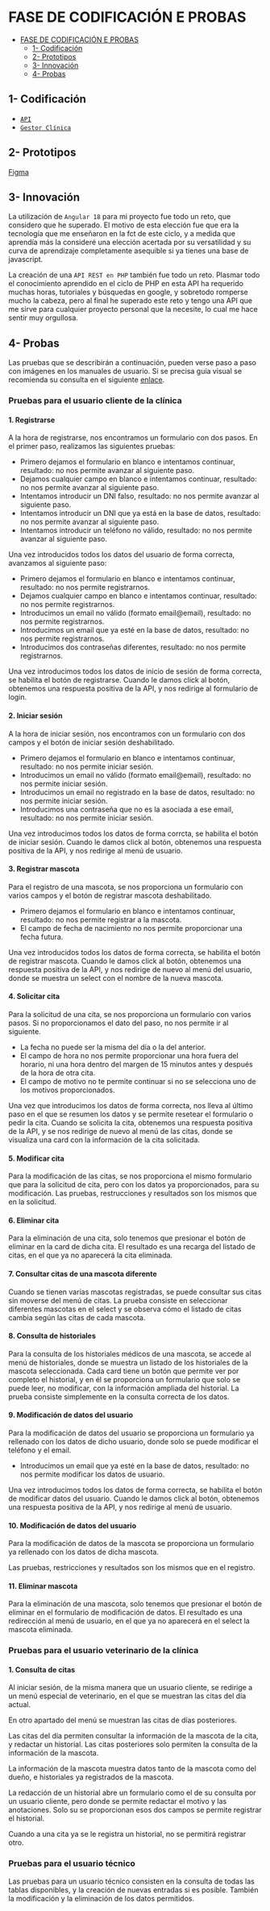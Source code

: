 # FASE DE CODIFICACIÓN E PROBAS

- [FASE DE CODIFICACIÓN E PROBAS](#fase-de-codificación-e-probas)
  - [1- Codificación](#1--codificación)
  - [2- Prototipos](#2--prototipos)
  - [3- Innovación](#3--innovación)
  - [4- Probas](#4--probas)

## 1- Codificación

- [`API`](https://github.com/iriavidal/Proyecto-DAW/tree/main/API)
- [`Gestor Clínica`](https://github.com/iriavidal/Proyecto-DAW/tree/main/gestor_clinica)

## 2- Prototipos

[Figma](https://www.figma.com/design/uxAOJqyHggyEfxbHwytm41/Veterinaria?node-id=774-413&node-type=canvas&t=tfuxE9mZall5ef44-0)

## 3- Innovación

La utilización de `Angular 18` para mi proyecto fue todo un reto, que considero que he superado. El motivo de esta elección fue que era la tecnología que me enseñaron en la fct de este ciclo, y a medida que aprendía más la consideré una elección acertada por su versatilidad y su curva de aprendizaje completamente asequible si ya tienes una base de javascript.

La creación de una `API REST en PHP` también fue todo un reto. Plasmar todo el conocimiento aprendido en el ciclo de PHP en esta API ha requerido muchas horas, tutoriales y búsquedas en google, y sobretodo romperse mucho la cabeza, pero al final he superado este reto y tengo una API que me sirve para cualquier proyecto personal que la necesite, lo cual me hace sentir muy orgullosa.

## 4- Probas

Las pruebas que se describirán a continuación, pueden verse paso a paso con imágenes en los manuales de usuario. Si se precisa guía visual se recomienda su consulta en el siguiente [enlace](https://github.com/iriavidal/Proyecto-DAW/blob/main/doc/templates/5_Implantaci%C3%B3n.md#2--manual-de-usuario).

### Pruebas para el usuario cliente de la clínica

#### 1. Registrarse

A la hora de registrarse, nos encontramos un formulario con dos pasos. En el primer paso, realizamos las siguientes pruebas:

- Primero dejamos el formulario en blanco e intentamos continuar, resultado: no nos permite avanzar al siguiente paso.
- Dejamos cualquier campo en blanco e intentamos continuar, resultado: no nos permite avanzar al siguiente paso.
- Intentamos introducir un DNI falso, resultado: no nos permite avanzar al siguiente paso.
- Intentamos introducir un DNI que ya está en la base de datos, resultado: no nos permite avanzar al siguiente paso.
- Intentamos introducir un teléfono no válido, resultado: no nos permite avanzar al siguiente paso.

Una vez introducidos todos los datos del usuario de forma correcta, avanzamos al siguiente paso:

- Primero dejamos el formulario en blanco e intentamos continuar, resultado: no nos permite registrarnos.
- Dejamos cualquier campo en blanco e intentamos continuar, resultado: no nos permite registrarnos.
- Introducimos un email no válido (formato email@email), resultado: no nos permite registrarnos.
- Introducimos un email que ya esté en la base de datos, resultado: no nos permite registrarnos.
- Introducimos dos contraseñas diferentes, resultado: no nos permite registrarnos.

Una vez introducimos todos los datos de inicio de sesión de forma correcta, se habilita el botón de registrarse. Cuando le damos click al botón, obtenemos una respuesta positiva de la API, y nos redirige al formulario de login.

#### 2. Iniciar sesión

A la hora de iniciar sesión, nos encontramos con un formulario con dos campos y el botón de iniciar sesión deshabilitado.

- Primero dejamos el formulario en blanco e intentamos continuar, resultado: no nos permite iniciar sesión.
- Introducimos un email no válido (formato email@email), resultado: no nos permite iniciar sesión.
- Introducimos un email no registrado en la base de datos, resultado: no nos permite iniciar sesión.
- Introducimos una contraseña que no es la asociada a ese email, resultado: no nos permite iniciar sesión.

Una vez introducimos todos los datos de forma corrcta, se habilita el botón de iniciar sesión. Cuando le damos click al botón, obtenemos una respuesta positiva de la API, y nos redirige al menú de usuario.

#### 3. Registrar mascota

Para el registro de una mascota, se nos proporciona un formulario con varios campos y el botón de registrar mascota deshabilitado.

- Primero dejamos el formulario en blanco e intentamos continuar, resultado: no nos permite registrar a la mascota.
- El campo de fecha de nacimiento no nos permite proporcionar una fecha futura.

Una vez introducidos todos los datos de forma correcta, se habilita el botón de registrar mascota. Cuando le damos click al botón, obtenemos una respuesta positiva de la API, y nos redirige de nuevo al menú del usuario, donde se muestra un select con el nombre de la nueva mascota.

#### 4. Solicitar cita

Para la solicitud de una cita, se nos proporciona un formulario con varios pasos. Si no proporcionamos el dato del paso, no nos permite ir al siguiente.

- La fecha no puede ser la misma del día o la del anterior.
- El campo de hora no nos permite proporcionar una hora fuera del horario, ni una hora dentro del margen de 15 minutos antes y después de la hora de otra cita.
- El campo de motivo no te permite continuar si no se selecciona uno de los motivos proporcionados.

Una vez que introducimos los datos de forma correcta, nos lleva al último paso en el que se resumen los datos y se permite resetear el formulario o pedir la cita. Cuando se solicita la cita, obtenemos una respuesta positiva de la API, y se nos redirige de nuevo al menú de las citas, donde se visualiza una card con la información de la cita solicitada.

#### 5. Modificar cita

Para la modificación de las citas, se nos proporciona el mismo formulario que para la solicitud de cita, pero con los datos ya proporcionados, para su modificación.
Las pruebas, restrucciones y resultados son los mismos que en la solicitud.

#### 6. Eliminar cita

Para la eliminación de una cita, solo tenemos que presionar el botón de eliminar en la card de dicha cita. El resultado es una recarga del listado de citas, en el que ya no aparecerá la cita eliminada.

#### 7. Consultar citas de una mascota diferente

Cuando se tienen varias mascotas registradas, se puede consultar sus citas sin moverse del menú de citas.
La prueba consiste en seleccionar diferentes mascotas en el select y se observa cómo el listado de citas cambia según las citas de cada mascota.

#### 8. Consulta de historiales

Para la consulta de los historiales médicos de una mascota, se accede al menú de historiales, donde se muestra un listado de los historiales de la mascota seleccionada. Cada card tiene un botón que permite ver por completo el historial, y en él se proporciona un formulario que solo se puede leer, no modificar, con la información ampliada del historial.
La prueba consiste simplemente en la consulta correcta de los datos.

#### 9. Modificación de datos del usuario

Para la modificación de datos del usuario se proporciona un formulario ya rellenado con los datos de dicho usuario, donde solo se puede modificar el teléfono y el email.

- Introducimos un email que ya esté en la base de datos, resultado: no nos permite modificar los datos de usuario.

Una vez introducimos todos los datos de forma correcta, se habilita el botón de modificar datos del usuario. Cuando le damos click al botón, obtenemos una respuesta positiva de la API, y nos redirige al menú de usuario.

#### 10. Modificación de datos del usuario

Para la modificación de datos de la mascota se proporciona un formulario ya rellenado con los datos de dicha mascota.

Las pruebas, restricciones y resultados son los mismos que en el registro.

#### 11. Eliminar mascota

Para la eliminación de una mascota, solo tenemos que presionar el botón de eliminar en el formulario de modificación de datos. El resultado es una redirección al menú de usuario, en el que ya no aparecerá en el select la mascota eliminada.

### Pruebas para el usuario veterinario de la clínica

#### 1. Consulta de citas

Al iniciar sesión, de la misma manera que un usuario cliente, se redirige a un menú especial de veterinario, en el que se muestran las citas del día actual.

En otro apartado del menú se muestran las citas de días posteriores.

Las citas del día permiten consultar la información de la mascota de la cita, y redactar un historial. Las citas posteriores solo permiten la consulta de la información de la mascota.

La información de la mascota muestra datos tanto de la mascota como del dueño, e historiales ya registrados de la mascota.

La redacción de un historial abre un formulario como el de su consulta por un usuario cliente, pero donde se permite redactar el motivo y las anotaciones. Solo su se proporcionan esos dos campos se permite registrar el historial.

Cuando a una cita ya se le registra un historial, no se permitirá registrar otro.

### Pruebas para el usuario técnico

Las pruebas para un usuario técnico consisten en la consulta de todas las tablas disponibles, y la creación de nuevas entradas si es posible. También la modificación y la eliminación de los datos permitidos.
